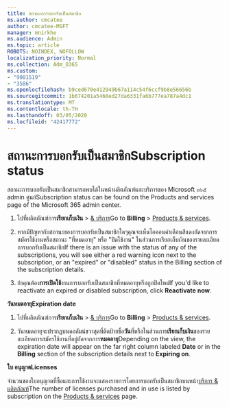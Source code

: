 ```yaml
---
title: สถานะการบอกรับเป็นสมาชิก
ms.author: cmcatee
author: cmcatee-MSFT
manager: mnirkhe
ms.audience: Admin
ms.topic: article
ROBOTS: NOINDEX, NOFOLLOW
localization_priority: Normal
ms.collection: Adm_O365
ms.custom:
- "9001519"
- "3586"
ms.openlocfilehash: b9ced670e412949b67a114c54f6ccf9b8e56656b
ms.sourcegitcommit: 1b674201a5460ed27da6331fa6b777ea787a4dc1
ms.translationtype: MT
ms.contentlocale: th-TH
ms.lasthandoff: 03/05/2020
ms.locfileid: "42417772"
---
```

# <a name="subscription-status"></a><span data-ttu-id="cefd1-102">สถานะการบอกรับเป็นสมาชิก</span><span class="sxs-lookup"><span data-stu-id="cefd1-102">Subscription status</span></span>

<span data-ttu-id="cefd1-103">สถานะการบอกรับเป็นสมาชิกสามารถพบได้ในหน้าผลิตภัณฑ์และบริการของ Microsoft ๓๖๕ admin ศูนย์</span><span class="sxs-lookup"><span data-stu-id="cefd1-103">Subscription status can be found on the Products and services page of the Microsoft 365 admin center.</span></span>

1. <span data-ttu-id="cefd1-104">ไปที่ผลิตภัณฑ์การ**เรียกเก็บเงิน** > [& บริการ](https://go.microsoft.com/fwlink/p/?linkid=842054)</span><span class="sxs-lookup"><span data-stu-id="cefd1-104">Go to **Billing** > [Products & services](https://go.microsoft.com/fwlink/p/?linkid=842054).</span></span>

2. <span data-ttu-id="cefd1-105">หากมีปัญหากับสถานะของการบอกรับเป็นสมาชิกใดๆคุณจะเห็นไอคอนคำเตือนสีแดงถัดจากการสมัครใช้งานหรือสถานะ "ที่หมดอายุ" หรือ "ปิดใช้งาน" ในส่วนการเรียกเก็บเงินของรายละเอียดการบอกรับเป็นสมาชิก</span><span class="sxs-lookup"><span data-stu-id="cefd1-105">If there is an issue with the status of any of the subscriptions, you will see either a red warning icon next to the subscription, or an "expired" or "disabled" status in the Billing section of the subscription details.</span></span>

3. <span data-ttu-id="cefd1-106">ถ้าคุณต้อง**การเปิดใช้**งานการบอกรับเป็นสมาชิกที่หมดอายุหรือถูกปิดใหม่</span><span class="sxs-lookup"><span data-stu-id="cefd1-106">If you'd like to reactivate an expired or disabled subscription, click **Reactivate now**.</span></span>

<span data-ttu-id="cefd1-107">**วันหมดอายุ**</span><span class="sxs-lookup"><span data-stu-id="cefd1-107">**Expiration date**</span></span>

1. <span data-ttu-id="cefd1-108">ไปที่ผลิตภัณฑ์การ**เรียกเก็บเงิน** > [& บริการ](https://go.microsoft.com/fwlink/p/?linkid=842054)</span><span class="sxs-lookup"><span data-stu-id="cefd1-108">Go to **Billing** > [Products & services](https://go.microsoft.com/fwlink/p/?linkid=842054).</span></span>

2. <span data-ttu-id="cefd1-109">วันหมดอายุจะปรากฏบนคอลัมน์ขวาสุดที่ติดป้ายชื่อ**วัน**ที่หรือในส่วนการ**เรียกเก็บเงิน**ของรายละเอียดการสมัครใช้งานที่อยู่ถัดจากการ**หมดอายุ**</span><span class="sxs-lookup"><span data-stu-id="cefd1-109">Depending on the view, the expiration date will appear on the far right column labeled **Date** or in the **Billing** section of the subscription details next to **Expiring on**.</span></span>

<span data-ttu-id="cefd1-110">**ใบ อนุญาต**</span><span class="sxs-lookup"><span data-stu-id="cefd1-110">**Licenses**</span></span>

<span data-ttu-id="cefd1-111">จำนวนของใบอนุญาตที่ซื้อและการใช้งานจะแสดงรายการโดยการบอกรับเป็นสมาชิกบนหน้า[บริการ & ผลิตภัณฑ์](https://go.microsoft.com/fwlink/p/?linkid=842054)</span><span class="sxs-lookup"><span data-stu-id="cefd1-111">The number of licenses purchased and in use is listed by subscription on the [Products & services](https://go.microsoft.com/fwlink/p/?linkid=842054) page.</span></span>

